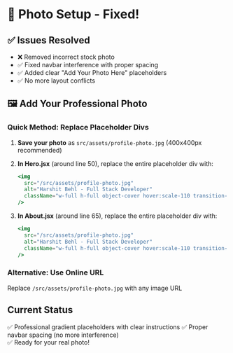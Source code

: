 # 📸 Photo Setup - Fixed!

## ✅ Issues Resolved
- ❌ Removed incorrect stock photo
- ✅ Fixed navbar interference with proper spacing 
- ✅ Added clear "Add Your Photo Here" placeholders
- ✅ No more layout conflicts

## 🖼️ Add Your Professional Photo

### Quick Method: Replace Placeholder Divs

1. **Save your photo** as `src/assets/profile-photo.jpg` (400x400px recommended)

2. **In Hero.jsx** (around line 50), replace the entire placeholder div with:

   ```jsx
   <img
     src="/src/assets/profile-photo.jpg"
     alt="Harshit Behl - Full Stack Developer"
     className="w-full h-full object-cover hover:scale-110 transition-transform duration-500"
   />
   ```

3. **In About.jsx** (around line 65), replace the entire placeholder div with:

   ```jsx
   <img
     src="/src/assets/profile-photo.jpg"
     alt="Harshit Behl - Full Stack Developer"
     className="w-full h-full object-cover hover:scale-110 transition-transform duration-500 cursor-pointer"
   />
   ```

### Alternative: Use Online URL
Replace `/src/assets/profile-photo.jpg` with any image URL

## Current Status
✅ Professional gradient placeholders with clear instructions
✅ Proper navbar spacing (no more interference)  
✅ Ready for your real photo!